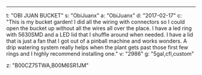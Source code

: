 ---
t: "OBI JUAN BUCKET"
s: "ObiJuanx"
a: "ObiJuanx"
d: "2017-02-17"
c: "This is my bucket garden! I did all the wiring with connectors so I could open the bucket up without all the wires all over the place. I have a led ring with 5630SMD and a LED lid that I shuffle around when needed. I have a lid that is just a fan that I got out of a pinball machine and works wonders. A drip watering system really helps when the plant gets past those first few rings and I highly recommend installing one."
v: "2986"
g: "5gal,cfl,custom"

z: "B00CZ75TWA,B00M6SR1JM"
